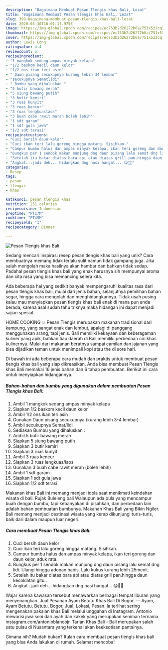 ```yaml
---
description: "Bagaimana Membuat Pesan Tlengis khas Bali, Lezat"
title: "Bagaimana Membuat Pesan Tlengis khas Bali, Lezat"
slug: 399-bagaimana-membuat-pesan-tlengis-khas-bali-lezat
date: 2020-05-30T16:01:17.975Z
image: https://img-global.cpcdn.com/recipes/ec753b2d26272b0a/751x532cq70/pesan-tlengis-khas-bali-foto-resep-utama.jpg
thumbnail: https://img-global.cpcdn.com/recipes/ec753b2d26272b0a/751x532cq70/pesan-tlengis-khas-bali-foto-resep-utama.jpg
cover: https://img-global.cpcdn.com/recipes/ec753b2d26272b0a/751x532cq70/pesan-tlengis-khas-bali-foto-resep-utama.jpg
author: Lewis Long
ratingvalue: 4.4
reviewcount: 5
recipeingredient:
- "1 mangkok sedang ampas minyak kelapa"
- "1/2 baskom kecil daun kelor"
- "1/2 ons ikan teri asin"
- " Daun pisang secukupnya kurang lebih 34 lembar"
- "secukupnya Sematlidi"
- " Bumbu yang dihaluskan "
- "5 butir bawang merah"
- "5 siung bawang putih"
- "3 butir kemiri"
- "3 ruas kunyit"
- "3 ruas kencur"
- "3 ruas lengkuaslaos"
- "3 buah cabe rawit merah boleh lebih"
- "1 sdt garam"
- "1 sdt gula jawa"
- "1/2 sdt terasi"
recipeinstructions:
- "Cuci bersih daun kelor"
- "Cuci ikan teri lalu goreng hingga matang. Sisihkan."
- "Campur bumbu halus dan ampas minyak kelapa, ikan teri goreng dan daun kelor, aduk rata."
- "Bungkus per 1 sendok makan munjung dng daun pisang lalu semat dng lidi. Ulangi hingga adonan habis. Lalu kukus kurang lebih 25menit."
- "Setelah itu bakar diatas bara api atau diatas grill pan.hingga daun kecoklatan gitu.."
- "Angkat...jadi deh... hidangkan dng nasi hangat... 😋🤤🥰"
categories:
- Resep
tags:
- pesan
- tlengis
- khas

katakunci: pesan tlengis khas 
nutrition: 251 calories
recipecuisine: Indonesian
preptime: "PT17M"
cooktime: "PT49M"
recipeyield: "1"
recipecategory: Dinner

---
```



![Pesan Tlengis khas Bali](https://img-global.cpcdn.com/recipes/ec753b2d26272b0a/751x532cq70/pesan-tlengis-khas-bali-foto-resep-utama.jpg)

Sedang mencari inspirasi resep pesan tlengis khas bali yang unik? Cara membuatnya memang tidak terlalu sulit namun tidak gampang juga. Jika salah mengolah maka hasilnya akan hambar dan bahkan tidak sedap. Padahal pesan tlengis khas bali yang enak harusnya sih mempunyai aroma dan cita rasa yang bisa memancing selera kita.

Ada beberapa hal yang sedikit banyak mempengaruhi kualitas rasa dari pesan tlengis khas bali, mulai dari jenis bahan, selanjutnya pemilihan bahan segar, hingga cara mengolah dan menghidangkannya. Tidak usah pusing kalau mau menyiapkan pesan tlengis khas bali enak di mana pun anda berada, karena asal sudah tahu triknya maka hidangan ini dapat menjadi sajian spesial.

HOME COOKING 💥 Pesan Tlengis merupakan makanan tradisional dari kampung, yang sangat enak dan lembut, apalagi di panggang menggunakan arang, tapi jenis. Bali memiliki kekayaan dan keberagaman kuliner yang apik, bahkan tiap daerah di Bali memiliki perbedaan ciri khas kulinernya. Mulai dari makanan beratnya sampai camilan dan jajanan yang bisa dijadikan teman untuk menimpali kopi atau the di sore hari.


Di bawah ini ada beberapa cara mudah dan praktis untuk membuat pesan tlengis khas bali yang siap dikreasikan. Anda bisa membuat Pesan Tlengis khas Bali memakai 16 jenis bahan dan 6 tahap pembuatan. Berikut ini cara untuk menyiapkan hidangannya.

<!--inarticleads1-->

##### Bahan-bahan dan bumbu yang digunakan dalam pembuatan Pesan Tlengis khas Bali:

1. Ambil 1 mangkok sedang ampas minyak kelapa
1. Siapkan 1/2 baskom kecil daun kelor
1. Ambil 1/2 ons ikan teri asin
1. Gunakan  Daun pisang secukupnya (kurang lebih 3-4 lembar)
1. Ambil secukupnya Semat/lidi
1. Sediakan  Bumbu yang dihaluskan :
1. Ambil 5 butir bawang merah
1. Siapkan 5 siung bawang putih
1. Siapkan 3 butir kemiri
1. Siapkan 3 ruas kunyit
1. Ambil 3 ruas kencur
1. Siapkan 3 ruas lengkuas/laos
1. Gunakan 3 buah cabe rawit merah (boleh lebih)
1. Ambil 1 sdt garam
1. Siapkan 1 sdt gula jawa
1. Siapkan 1/2 sdt terasi


Makanan khas Bali ini memang menjadi idola saat menikmati keindahan wisata di bali. Rujak Buleleng bali Walaupun ada pula yang mencampur buah dengan bumbu, tapi kebanyakan di pisahkan, dan perbedaan lain adalah bahan pembuatan bumbunya. Makanan Khas Bali yang Bikin Ngiler. Bali memang menjadi destinasi wisata yang kerap dikunjungi turis-turis, baik dari dalam maupun luar negeri. 

<!--inarticleads2-->

##### Cara membuat Pesan Tlengis khas Bali:

1. Cuci bersih daun kelor
1. Cuci ikan teri lalu goreng hingga matang. Sisihkan.
1. Campur bumbu halus dan ampas minyak kelapa, ikan teri goreng dan daun kelor, aduk rata.
1. Bungkus per 1 sendok makan munjung dng daun pisang lalu semat dng lidi. Ulangi hingga adonan habis. Lalu kukus kurang lebih 25menit.
1. Setelah itu bakar diatas bara api atau diatas grill pan.hingga daun kecoklatan gitu..
1. Angkat...jadi deh... hidangkan dng nasi hangat... 😋🤤🥰


Wajar karena kawasan tersebut menawarkan berbagai tempat liburan yang menyenangkan. Jual Pesanan Ayam Betutu Khas Bali Di Bogor. — Ayam, Ayam Betutu, Betutu, Bogor, Jual, Lokasi, Pesan. Ia terlihat sering mengenakan pakaian khas Bali melalui unggahan di Instagram. Antonio mewarisi jiwa seni dari ayah dan kakek yang merupakan seniman ternama. instagram.com/antonioblancojr. Tarian Khas Bali - Bali merupakan salah satu pulau di Nusantara yang terkenal akan keeksotisan pantainya. 

Gimana nih? Mudah bukan? Itulah cara membuat pesan tlengis khas bali yang bisa Anda lakukan di rumah. Selamat mencoba!
